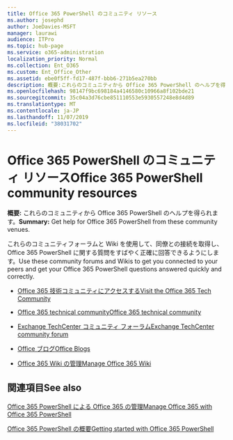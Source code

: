 ```yaml
---
title: Office 365 PowerShell のコミュニティ リソース
ms.author: josephd
author: JoeDavies-MSFT
manager: laurawi
audience: ITPro
ms.topic: hub-page
ms.service: o365-administration
localization_priority: Normal
ms.collection: Ent_O365
ms.custom: Ent_Office_Other
ms.assetid: ebe0f5ff-fd17-487f-bbb6-271b5ea270bb
description: 概要:これらのコミュニティから Office 365 PowerShell のヘルプを得られます。
ms.openlocfilehash: 98147f9bc698184a4146580c10966a8f102bde21
ms.sourcegitcommit: 35c04a3d76cbe851110553e5930557248e8d4d89
ms.translationtype: MT
ms.contentlocale: ja-JP
ms.lasthandoff: 11/07/2019
ms.locfileid: "38031702"
---
```

# <a name="office-365-powershell-community-resources"></a><span data-ttu-id="87c07-103">Office 365 PowerShell のコミュニティ リソース</span><span class="sxs-lookup"><span data-stu-id="87c07-103">Office 365 PowerShell community resources</span></span>

 <span data-ttu-id="87c07-104">**概要:** これらのコミュニティから Office 365 PowerShell のヘルプを得られます。</span><span class="sxs-lookup"><span data-stu-id="87c07-104">**Summary:** Get help for Office 365 PowerShell from these community venues.</span></span>
  
<span data-ttu-id="87c07-105">これらのコミュニティフォーラムと Wiki を使用して、同僚との接続を取得し、Office 365 PowerShell に関する質問をすばやく正確に回答できるようにします。</span><span class="sxs-lookup"><span data-stu-id="87c07-105">Use these community forums and Wikis to get you connected to your peers and get your Office 365 PowerShell questions answered quickly and correctly.</span></span> 
  
- [<span data-ttu-id="87c07-106">Office 365 技術コミュニティにアクセスする</span><span class="sxs-lookup"><span data-stu-id="87c07-106">Visit the Office 365 Tech Community</span></span>](https://techcommunity.microsoft.com/t5/Office-365/ct-p/Office365)
    
- [<span data-ttu-id="87c07-107">Office 365 technical community</span><span class="sxs-lookup"><span data-stu-id="87c07-107">Office 365 technical community</span></span>](https://techcommunity.microsoft.com/t5/Office-365/ct-p/Office365)
    
- [<span data-ttu-id="87c07-108">Exchange TechCenter コミュニティ フォーラム</span><span class="sxs-lookup"><span data-stu-id="87c07-108">Exchange TechCenter community forum</span></span>](https://social.technet.microsoft.com/Forums/exchange/home?forum=exchangesvrgeneral)
    
- [<span data-ttu-id="87c07-109">Office ブログ</span><span class="sxs-lookup"><span data-stu-id="87c07-109">Office Blogs</span></span>](https://blogs.office.com/)
    
- [<span data-ttu-id="87c07-110">Office 365 Wiki の管理</span><span class="sxs-lookup"><span data-stu-id="87c07-110">Manage Office 365 Wiki</span></span>](https://community.office365.com/w/manage/default.aspx)
    
## <a name="see-also"></a><span data-ttu-id="87c07-111">関連項目</span><span class="sxs-lookup"><span data-stu-id="87c07-111">See also</span></span>

#### 

[<span data-ttu-id="87c07-112">Office 365 PowerShell による Office 365 の管理</span><span class="sxs-lookup"><span data-stu-id="87c07-112">Manage Office 365 with Office 365 PowerShell</span></span>](manage-office-365-with-office-365-powershell.md)
  
[<span data-ttu-id="87c07-113">Office 365 PowerShell の概要</span><span class="sxs-lookup"><span data-stu-id="87c07-113">Getting started with Office 365 PowerShell</span></span>](getting-started-with-office-365-powershell.md)

